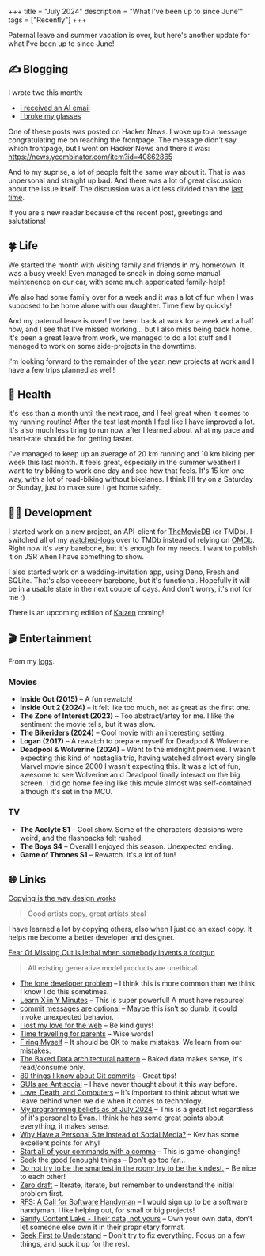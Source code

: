 +++
title = "July 2024"
description = "What I've been up to since June'"
tags = ["Recently"]
+++

Paternal leave and summer vacation is over, but here's another update for what
I've been up to since June!

## ✍️ Blogging

I wrote two this month:

- [I received an AI email](/blog/i-received-an-ai-email)
- [I broke my glasses](/blog/i-broke-my-glasses)

One of these posts was posted on Hacker News. I woke up to a message
congratulating me on reaching the frontpage. The message didn't say which
frontpage, but I went on Hacker News and there it was:
<https://news.ycombinator.com/item?id=40862865>

And to my suprise, a lot of people felt the same way about it. That is was
unpersonal and straight up bad. And there was a lot of great discussion about
the issue itself. The discussion was a lot less divided than the
[last time](https://news.ycombinator.com/item?id=33904017).

If you are a new reader because of the recent post, greetings and salutations!

## 🍀 Life

<!-- TODO: What has been going on -->

We started the month with visiting family and friends in my hometown. It was a
busy week! Even managed to sneak in doing some manual maintenence on our car,
with some much appericated family-help!

We also had some family over for a week and it was a lot of fun when I was
supposed to be home alone with our daughter. Time flew by quickly!

And my paternal leave is over! I've been back at work for a week and a half now,
and I see that I've missed working... but I also miss being back home. It's been
a great leave from work, we managed to do a lot stuff and I managed to work on
some side-projects in the downtime.

I'm looking forward to the remainder of the year, new projects at work and I
have a few trips planned as well!

## 💪 Health

It's less than a month until the next race, and I feel great when it comes to my
running routine! After the test last month I feel like I have improved a lot.
It's also much less tiring to run now after I learned about what my pace and
heart-rate should be for getting faster.

I've managed to keep up an average of 20 km running and 10 km biking per week
this last month. It feels great, especially in the summer weather! I want to try
biking to work one day and see how that feels. It's 15 km one way, with a lot of
road-biking without bikelanes. I think I'll try on a Saturday or Sunday, just to
make sure I get home safely.

## 🧑‍💻 Development

I started work on a new project, an API-client for [TheMovieDB] (or TMDb). I
switched all of my [watched-logs] over to TMDb instead of relying on [OMDb].
Right now it's very barebone, but it's enough for my needs. I want to publish it
on JSR when I have something to show.

I also started work on a wedding-invitation app, using Deno, Fresh and SQLite.
That's also veeeeery barebone, but it's functional. Hopefully it will be in a
usable state in the next couple of days. And don't worry, it's not for me ;)

There is an upcoming edition of [Kaizen] coming!

[TheMovieDB]: https://www.themoviedb.org/
[OMDb]: https://www.omdbapi.com/
[watched-logs]: /logs/watched
[kaizen]: /tags/kaizen

## 🎬 Entertainment

From my [logs](/logs).

### Movies

- **Inside Out (2015)** – A fun rewatch!
- **Inside Out 2 (2024)** – It felt like too much, not as great as the first
  one.
- **The Zone of Interest (2023)** – Too abstract/artsy for me. I like the
  sentiment the movie tells, but it was slow.
- **The Bikeriders (2024)** – Cool movie with an interesting setting.
- **Logan (2017)** – A rewatch to prepare myself for Deadpool & Wolverine.
- **Deadpool & Wolverine (2024)** – Went to the midnight premiere. I wasn't
  expecting this kind of nostaglia trip, having watched almost every single
  Marvel movie since 2000 I wasn't expecting this. It was a lot of fun, awesome
  to see Wolverine an d Deadpool finally interact on the big screen. I did go
  home feeling like this movie almost was self-contained although it's set in
  the MCU.

### TV

- **The Acolyte S1** – Cool show. Some of the characters decisions were weird,
  and the flashbacks felt rushed.
- **The Boys S4** – Overall I enjoyed this season. Unexpected ending.
- **Game of Thrones S1** – Rewatch. It's a lot of fun!

## 🌐 Links

[Copying is the way design works]

> Good artists copy, great artists steal

I have learned a lot by copying others, also when I just do an exact copy. It
helps me become a better developer and designer.

[Fear Of Missing Out is lethal when somebody invents a footgun]

> All existing generative model products are unethical.

- [The lone developer problem] – I think this is more common than we think. I
  know I do this sometimes.
- [Learn X in Y Minutes] – This is super powerful! A must have resource!
- [commit messages are optional] – Maybe this isn’t so dumb, it could invoke
  unexpected behavior.
- [I lost my love for the web] – Be kind guys!
- [Time travelling for parents] – Wise words!
- [Firing Myself] – It should be OK to make mistakes. We learn from our
  mistakes.
- [The Baked Data architectural pattern] – Baked data makes sense, it's
  read/consume only.
- [89 things I know about Git commits] – Great tips!
- [GUIs are Antisocial] – I have never thought about it this way before.
- [Love, Death, and Computers] – It’s important to think about what we leave
  behind when we die when it comes to technology.
- [My programming beliefs as of July 2024] – This is a great list regardless of
  it's personal to Evan. I think he has some great points about everything, it
  makes sense.
- [Why Have a Personal Site Instead of Social Media?] – Kev has some excellent
  points for why!
- [Start all of your commands with a comma] – This is game-changing!
- [Seek the good (enough) things] – Don't go too far...
- [Do not try to be the smartest in the room; try to be the kindest.] – Be nice
  to each other!
- [Zero draft] – Iterate, iterate, but remember to understand the initial
  problem first.
- [RFS: A Call for Software Handyman] – I would sign up to be a software
  handyman. I like helping out, for small or big projects!
- [Sanity Content Lake - Their data, not yours] – Own your own data, don't let
  someone else own it in their proprietary format.
- [Seek First to Understand] – Don't try to fix everything. Focus on a few
  things, and suck it up for the rest.

[Copying is the way design works]: https://matthewstrom.com/writing/copying/
[The lone developer problem]: https://evanhahn.com/the-lone-developer-problem/
[Learn X in Y Minutes]: https://learnxinyminutes.com/
[commit messages are optional]:
  https://schpet.com/note/git-commit-messages-are-optional
[I lost my love for the web]:
  https://ambitiousfounder.com/i-lost-my-love-for-the-web
[Time travelling for parents]: https://hauken.io/time-travelling/
[Firing Myself]: https://backintyme.substack.com/p/firing-myself
[The Baked Data architectural pattern]:
  https://simonwillison.net/2021/Jul/28/baked-data/
[89 things I know about Git commits]:
  https://www.jvt.me/posts/2024/07/12/things-know-commits/
[GUIs are Antisocial]: https://mtlynch.io/notes/guis-are-antisocial/
[Love, Death, and Computers]: https://lmnt.me/blog/love-death-and-computers.html
[My programming beliefs as of July 2024]:
  https://evanhahn.com/programming-beliefs-as-of-july-2024/
[Why Have a Personal Site Instead of Social Media?]:
  https://kevquirk.com/blog/why-have-a-personal-site-instead-of-social-media
[Start all of your commands with a comma]:
  https://rhodesmill.org/brandon/2009/commands-with-comma/
[Seek the good (enough) things]:
  https://therealadam.com/2024/06/16/seek-the-good.html
[Do not try to be the smartest in the room; try to be the kindest.]:
  https://www.jorgegalindo.me/en/blog/posts/do-not-be-the-smartest-in-the-room-try-to-be-the-kindest
[Zero draft]: https://jmduke.com/posts/microblog/zero-draft/
[RFS: A Call for Software Handyman]:
  https://www.trevoragilbert.com/posts/the-need-for-software-handyman/
[Fear Of Missing Out is lethal when somebody invents a footgun]:
  https://softwarecrisis.dev/letters/fomo-is-lethal/
[Sanity Content Lake - Their data, not yours]:
  https://www.eddiedale.com/blog/sanity-content-lake-their-data-not-yours
[Seek First to Understand]: https://dannorth.net/seek-first-to-understand/
